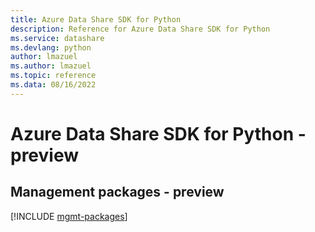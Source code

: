 ```yaml
---
title: Azure Data Share SDK for Python
description: Reference for Azure Data Share SDK for Python
ms.service: datashare
ms.devlang: python
author: lmazuel
ms.author: lmazuel
ms.topic: reference
ms.data: 08/16/2022
---
```

# Azure Data Share SDK for Python - preview

## Management packages - preview
[!INCLUDE [mgmt-packages](data-share-mgmt-index.md)]
